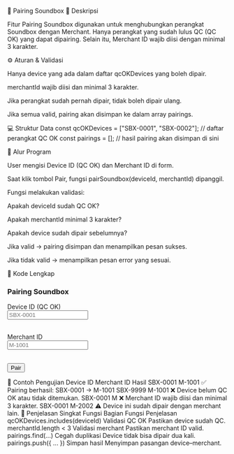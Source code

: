 🧩 Pairing Soundbox
📘 Deskripsi

Fitur Pairing Soundbox digunakan untuk menghubungkan perangkat Soundbox dengan Merchant.
Hanya perangkat yang sudah lulus QC (QC OK) yang dapat dipairing.
Selain itu, Merchant ID wajib diisi dengan minimal 3 karakter.

⚙️ Aturan & Validasi

Hanya device yang ada dalam daftar qcOKDevices yang boleh dipair.

merchantId wajib diisi dan minimal 3 karakter.

Jika perangkat sudah pernah dipair, tidak boleh dipair ulang.

Jika semua valid, pairing akan disimpan ke dalam array pairings.

💻 Struktur Data
const qcOKDevices = ["SBX-0001", "SBX-0002"]; // daftar perangkat QC OK
const pairings = []; // hasil pairing akan disimpan di sini

🧠 Alur Program

User mengisi Device ID (QC OK) dan Merchant ID di form.

Saat klik tombol Pair, fungsi pairSoundbox(deviceId, merchantId) dipanggil.

Fungsi melakukan validasi:

Apakah deviceId sudah QC OK?

Apakah merchantId minimal 3 karakter?

Apakah device sudah dipair sebelumnya?

Jika valid → pairing disimpan dan menampilkan pesan sukses.

Jika tidak valid → menampilkan pesan error yang sesuai.

📄 Kode Lengkap
<!DOCTYPE html>
<html>
<head>
  <meta charset="UTF-8">
  <title>Pairing Soundbox</title>
</head>
<body>
  <h3>Pairing Soundbox</h3>
  
  <label>Device ID (QC OK)</label><br>
  <input id="deviceId" placeholder="SBX-0001"><br><br>
  
  <label>Merchant ID</label><br>
  <input id="merchantId" placeholder="M-1001"><br><br>
  
  <button onclick="onPair()">Pair</button>
  
  <p id="result"></p>
  
  <script>
    // ====== Data Dummy (Simulasi Database) ======
    const qcOKDevices = ["SBX-0001", "SBX-0002"]; // hanya yang QC OK
    const pairings = []; // hasil pairing akan disimpan di sini

    // ====== Fungsi Pairing ======
    function pairSoundbox(deviceId, merchantId) {
      // 1. Validasi device QC OK
      if (!qcOKDevices.includes(deviceId)) {
        return "❌ Device belum QC OK atau tidak ditemukan.";
      }

      // 2. Validasi merchantId minimal 3 karakter
      if (!merchantId || merchantId.length < 3) {
        return "❌ Merchant ID wajib diisi dan minimal 3 karakter.";
      }

      // 3. Cek apakah sudah dipair sebelumnya
      const alreadyPaired = pairings.find(p => p.deviceId === deviceId);
      if (alreadyPaired) {
        return "⚠️ Device ini sudah dipair dengan merchant lain.";
      }

      // 4. Simpan pairing ke dalam data
      pairings.push({ deviceId, merchantId });

      // 5. Kembalikan pesan sukses
      return `✅ Pairing berhasil: ${deviceId} → ${merchantId}`;
    }

    // ====== Handler Tombol Pair ======
    function onPair() {
      const deviceId = document.getElementById("deviceId").value.trim();
      const merchantId = document.getElementById("merchantId").value.trim();
      const result = pairSoundbox(deviceId, merchantId);

      document.getElementById("result").innerText = result;
      console.log("Pairings Sekarang:", pairings);
    }
  </script>
</body>
</html>

🧩 Contoh Pengujian
Device ID	Merchant ID	Hasil
SBX-0001	M-1001	✅ Pairing berhasil: SBX-0001 → M-1001
SBX-9999	M-1001	❌ Device belum QC OK atau tidak ditemukan.
SBX-0001	M	❌ Merchant ID wajib diisi dan minimal 3 karakter.
SBX-0001	M-2002	⚠️ Device ini sudah dipair dengan merchant lain.
🧾 Penjelasan Singkat Fungsi
Bagian	Fungsi	Penjelasan
qcOKDevices.includes(deviceId)	Validasi QC OK	Pastikan device sudah QC.
merchantId.length < 3	Validasi merchant	Pastikan merchant ID valid.
pairings.find(...)	Cegah duplikasi	Device tidak bisa dipair dua kali.
pairings.push({ ... })	Simpan hasil	Menyimpan pasangan device–merchant.